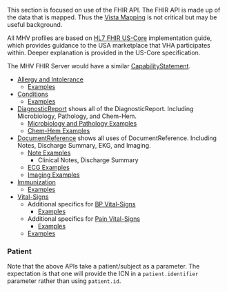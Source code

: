 
This section is focused on use of the FHIR API. The FHIR API is made up of the data that is mapped. Thus the [Vista Mapping](background.html) is not critical but may be useful background.

All MHV profiles are based on [HL7 FHIR US-Core](http://hl7.org/fhir/us/core/STU5.0.1/index.html) implementation guide, which provides guidance to the USA marketplace that VHA participates within.  Deeper explanation is provided in the US-Core specification.

The MHV FHIR Server would have a similar [CapabilityStatement](CapabilityStatement-MHVcapabilities.html).

- [Allergy and Intolerance](StructureDefinition-VA.MHV.PHR.allergyIntolerance.html)
  - [Examples](StructureDefinition-VA.MHV.PHR.allergyIntolerance-examples.html)
- [Conditions](StructureDefinition-VA.MHV.PHR.condition.html)
  - [Examples](StructureDefinition-VA.MHV.PHR.condition-examples.html)
- [DiagnosticReport](StructureDefinition-VA.MHV.PHR.diagnosticReport.html) shows all of the DiagnosticReport. Including Microbiology, Pathology, and Chem-Hem.
  - [Microbiology and Pathology Examples](StructureDefinition-VA.MHV.PHR.labReport-examples.html)
  - [Chem-Hem Examples](StructureDefinition-VA.MHV.PHR.chReport-examples.html)
- [DocumentReference](StructureDefinition-VA.MHV.PHR.documentReference.html) shows all uses of DocumentReference. Including Notes, Discharge Summary, EKG, and Imaging.
  - [Note Examples](StructureDefinition-VA.MHV.PHR.note-examples.html)
    - Clinical Notes, Discharge Summary
  - [ECG Examples](StructureDefinition-VA.MHV.PHR.ecg-examples.html)
  - [Imaging Examples](StructureDefinition-VA.MHV.PHR.imaging-examples.html)
- [Immunization](StructureDefinition-VA.MHV.PHR.immunization.html)
  - [Examples](StructureDefinition-VA.MHV.PHR.immunization-examples.html)
- [Vital-Signs](StructureDefinition-VA.MHV.PHR.vitals.html)
  - Additional specifics for [BP Vital-Signs](StructureDefinition-VA.MHV.PHR.vitalsBP.html)
    - [Examples](StructureDefinition-VA.MHV.PHR.vitalsBP-examples.html)
  - Additional specifics for [Pain Vital-Signs](StructureDefinition-VA.MHV.PHR.vitalsPain.html)
    - [Examples](StructureDefinition-VA.MHV.PHR.vitalsPain-examples.html)
  - [Examples](StructureDefinition-VA.MHV.PHR.vitals-examples.html)

### Patient

Note that the above APIs take a patient/subject as a parameter. The expectation is that one will provide the ICN in a `patient.identifier` parameter rather than using `patient.id`.
